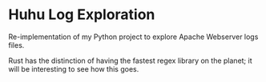
# Huhu Log Exploration

Re-implementation of my Python project to explore Apache Webserver logs files.

Rust has the distinction of having the fastest regex library on the planet; it
will be interesting to see how this goes.

